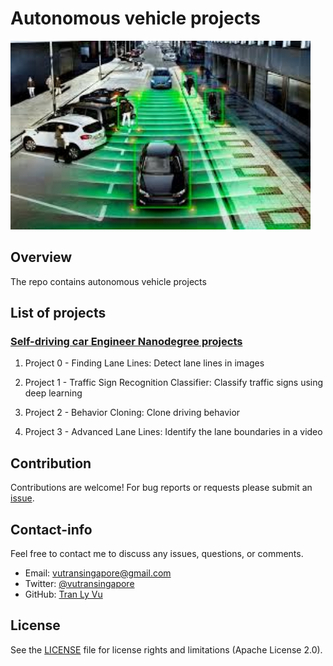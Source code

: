 # **Autonomous vehicle projects**

<img src="img/self-driving-car.jpg" width="480" alt="Combined Image" />

Overview
---
The repo contains autonomous vehicle projects

List of projects
---

### [Self-driving car Engineer Nanodegree projects](https://www.udacity.com/course/self-driving-car-engineer-nanodegree--nd013) 

1. Project 0 - Finding Lane Lines: Detect lane lines in images 

2. Project 1 - Traffic Sign Recognition Classifier: Classify traffic signs using deep learning

3. Project 2 - Behavior Cloning: Clone driving behavior

4. Project 3 - Advanced Lane Lines: Identify the lane boundaries in a video

Contribution
---
Contributions are welcome! For bug reports or requests please submit an [issue](https://github.com/tranlyvu/autonomous-vehicle-projects/issues).

Contact-info
---
Feel free to contact me to discuss any issues, questions, or comments.
*  Email: vutransingapore@gmail.com
*  Twitter: [@vutransingapore](https://twitter.com/vutransingapore)
*  GitHub: [Tran Ly Vu](https://github.com/tranlyvu)

License
---
See the [LICENSE](https://github.com/tranlyvu/autonomous-vehicle-projects/blob/master/LICENSE) file for license rights and limitations (Apache License 2.0).